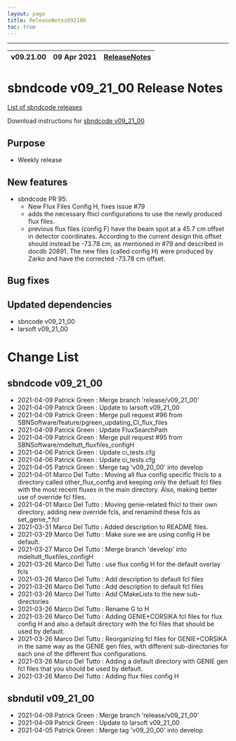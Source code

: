 ```yaml
---
layout: page
title: ReleaseNotes092100
toc: true
---
```


-----------------------------------------------------------------------------
| v09.21.00 | 09 Apr 2021 | [ReleaseNotes](ReleaseNotes092100.html) |
| --- | --- | --- |



sbndcode v09_21_00 Release Notes
=======================================================================================

[List of sbndcode releases](List_of_SBND_code_releases.html)

Download instructions for [sbndcode v09_21_00](http://scisoft.fnal.gov/scisoft/bundles/sbnd/v09_21_00/sbndcode-v09_21_00.html)

Purpose
---------------------------------------------------

* Weekly release

New features
---------------------------------------------------

* sbndcode PR 95:
  * New Flux Files Config H, fixes issue #79
  * adds the necessary fhicl configurations to use the newly produced flux files. 
  * previous flux files (config F) have the beam spot at a 45.7 cm offset in detector coordinates. According to the current design this offset should instead be -73.78 cm, as mentioned in #79 and described in docdb 20891. The new files (called config H) were produced by Zarko and have the corrected -73.78 cm offset.

Bug fixes
---------------------------------------------------

Updated dependencies
---------------------------------------------------

* sbncode v09_21_00
* larsoft v09_21_00

Change List
==========================================

sbndcode v09_21_00
---------------------------------------------------

* 2021-04-09  Patrick Green : Merge branch 'release/v09_21_00'
* 2021-04-09  Patrick Green : Update to larsoft v09_21_00
* 2021-04-09  Patrick Green : Merge pull request #96 from SBNSoftware/feature/pgreen_updating_CI_flux_files
* 2021-04-09  Patrick Green : Update FluxSearchPath
* 2021-04-09  Patrick Green : Merge pull request #95 from SBNSoftware/mdeltutt_fluxfiles_configH
* 2021-04-06  Patrick Green : Update ci_tests.cfg
* 2021-04-06  Patrick Green : Update ci_tests.cfg
* 2021-04-05  Patrick Green : Merge tag 'v09_20_00' into develop
* 2021-04-01  Marco Del Tutto : Moving all flux config specific fhicls to a directory called other_flux_config and keeping only the defualt fcl files with the most recent fluxes in the main directory. Also, making better use of override fcl files.
* 2021-04-01  Marco Del Tutto : Moving genie-related fhicl to their own directory, adding new override fcls, and renamind these fcls as set_genie_*.fcl
* 2021-03-31  Marco Del Tutto : Added description to README files.
* 2021-03-29  Marco Del Tutto : Make sure we are using config H be default.
* 2021-03-27  Marco Del Tutto : Merge branch 'develop' into mdeltutt_fluxfiles_configH
* 2021-03-26  Marco Del Tutto : use flux config H for the default overlay fcls
* 2021-03-26  Marco Del Tutto : Add description to default fcl files
* 2021-03-26  Marco Del Tutto : Add description to default fcl files
* 2021-03-26  Marco Del Tutto : Add CMakeLists to the new sub-directories
* 2021-03-26  Marco Del Tutto : Rename G to H
* 2021-03-26  Marco Del Tutto : Adding GENIE+CORSIKA fcl files for flux config H and also a default directory with the fcl files that should be used by default.
* 2021-03-26  Marco Del Tutto : Reorganizing fcl files for GENIE+CORSIKA in the same way as the GENIE gen files, with different sub-directories for each one of the different flux configurations.
* 2021-03-26  Marco Del Tutto : Adding a default directory with GENIE gen fcl files that you should be used by default.
* 2021-03-26  Marco Del Tutto : Adding flux files config H

sbndutil v09_21_00
---------------------------------------------------

* 2021-04-09  Patrick Green : Merge branch 'release/v09_21_00'
* 2021-04-09  Patrick Green : Update to larsoft v09_21_00
* 2021-04-05  Patrick Green : Merge tag 'v09_20_00' into develop
